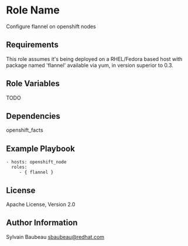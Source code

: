 Role Name
=========

Configure flannel on openshift nodes

Requirements
------------

This role assumes it's being deployed on a RHEL/Fedora based host with package
named 'flannel' available via yum, in version superior to 0.3.

Role Variables
--------------

TODO

Dependencies
------------

openshift_facts

Example Playbook
----------------

    - hosts: openshift_node
      roles:
         - { flannel }

License
-------

Apache License, Version 2.0

Author Information
------------------

Sylvain Baubeau <sbaubeau@redhat.com>
